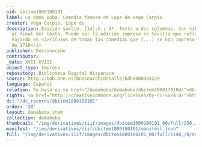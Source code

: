 ```yaml
---
pid: dbitem1000180101
label: La dama boba. Comedia famosa de Lope de Vega Carpio
creator: Vega Carpio, Lope de
description: Edición suelta. [14].h.; 4º. Texto a dos columnas. Con viñeta xilográfica
  al final del texto. Puede ser la edición impresa en Sevilla que refiere Juan Isidro
  Fajardo en <i>Títulos de todas las comedias que [...] se han impreso hasta el año
  de 1716</i>
publisher: Desconocido
contributor:
_date: XVII-XVIII
object_type: Impreso
repository: Biblioteca Digital Hispánica
source: http://bdh.bne.es/bnesearch/detalle/bdh0000055229
language: Español
relation: Se basa en <a href="/damaboba/damaboba/dbitem1000170104/">dbitem1000170104</a>
rights: <a href="http://creativecommons.org/licenses/by-nc-sa/4.0/">http://creativecommons.org/licenses/by-nc-sa/4.0/</a>
dc: "/dc_records/dbitem1000180101"
order: '20'
layout: damaboba_item
collection: damaboba
thumbnail: "/img/derivatives/iiif/images/dbitem1000180101_00/full/250,/0/default.jpg"
manifest: "/img/derivatives/iiif/dbitem1000180101/manifest.json"
full: "/img/derivatives/iiif/images/dbitem1000180101_00/full/1140,/0/default.jpg"
---
```

